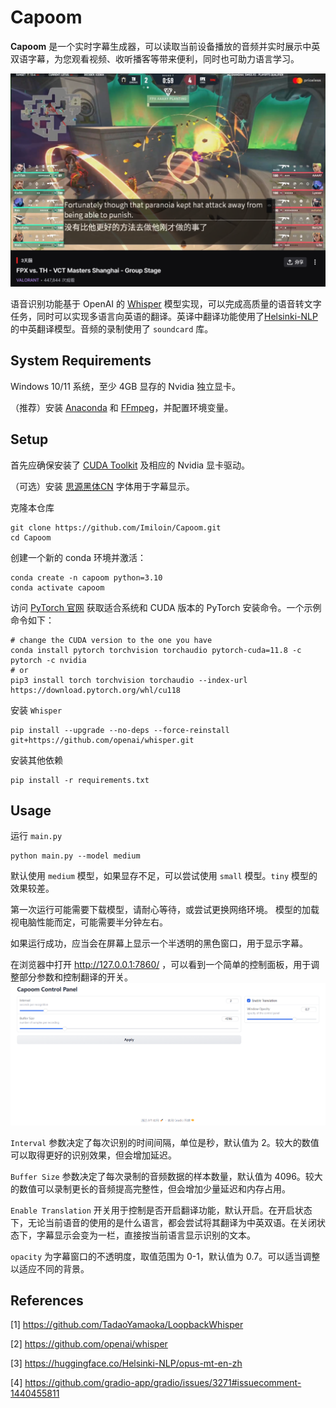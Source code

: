 # Capoom

**Capoom** 是一个实时字幕生成器，可以读取当前设备播放的音频并实时展示中英双语字幕，为您观看视频、收听播客等带来便利，同时也可助力语言学习。

<img src="README.assets/demo.png" alt="demo" style="zoom: 67%;" />

语音识别功能基于 OpenAI 的 [Whisper](https://github.com/openai/whisper) 模型实现，可以完成高质量的语音转文字任务，同时可以实现多语言向英语的翻译。英译中翻译功能使用了[Helsinki-NLP](https://huggingface.co/Helsinki-NLP/opus-mt-en-zh)的中英翻译模型。音频的录制使用了 `soundcard` 库。




## System Requirements

Windows 10/11 系统，至少 4GB 显存的 Nvidia 独立显卡。

（推荐）安装 [Anaconda](https://www.anaconda.com/download) 和 [FFmpeg](https://ffmpeg.org/)，并配置环境变量。




## Setup

首先应确保安装了 [CUDA Toolkit](https://developer.nvidia.com/cuda-toolkit) 及相应的 Nvidia 显卡驱动。

（可选）安装 [思源黑体CN](https://github.com/adobe-fonts/source-han-sans/blob/master/README-CN.md) 字体用于字幕显示。

克隆本仓库

```shell
git clone https://github.com/Imiloin/Capoom.git
cd Capoom
```

创建一个新的 conda 环境并激活：

```shell
conda create -n capoom python=3.10
conda activate capoom
```

访问 [PyTorch 官网](https://pytorch.org/get-started/locally/) 获取适合系统和 CUDA 版本的 PyTorch 安装命令。一个示例命令如下：

```shell
# change the CUDA version to the one you have
conda install pytorch torchvision torchaudio pytorch-cuda=11.8 -c pytorch -c nvidia
# or
pip3 install torch torchvision torchaudio --index-url https://download.pytorch.org/whl/cu118
```

安装 `Whisper`

```shell
pip install --upgrade --no-deps --force-reinstall git+https://github.com/openai/whisper.git
```

安装其他依赖

```shell
pip install -r requirements.txt
```



## Usage

运行 `main.py`

```shell
python main.py --model medium
```
默认使用 `medium` 模型，如果显存不足，可以尝试使用 `small` 模型。`tiny` 模型的效果较差。

第一次运行可能需要下载模型，请耐心等待，或尝试更换网络环境。
模型的加载视电脑性能而定，可能需要半分钟左右。

如果运行成功，应当会在屏幕上显示一个半透明的黑色窗口，用于显示字幕。

在浏览器中打开 http://127.0.0.1:7860/ ，可以看到一个简单的控制面板，用于调整部分参数和控制翻译的开关。
<img src="README.assets/control_panel.png" alt="control_panel" style="zoom: 50%;" />

`Interval` 参数决定了每次识别的时间间隔，单位是秒，默认值为 2。较大的数值可以取得更好的识别效果，但会增加延迟。

`Buffer Size` 参数决定了每次录制的音频数据的样本数量，默认值为 4096。较大的数值可以录制更长的音频提高完整性，但会增加少量延迟和内存占用。

`Enable Translation` 开关用于控制是否开启翻译功能，默认开启。在开启状态下，无论当前语音的使用的是什么语言，都会尝试将其翻译为中英双语。在关闭状态下，字幕显示会变为一栏，直接按当前语言显示识别的文本。

`opacity` 为字幕窗口的不透明度，取值范围为 0-1，默认值为 0.7。可以适当调整以适应不同的背景。




## References

[1] https://github.com/TadaoYamaoka/LoopbackWhisper

[2] https://github.com/openai/whisper

[3] https://huggingface.co/Helsinki-NLP/opus-mt-en-zh

[4] https://github.com/gradio-app/gradio/issues/3271#issuecomment-1440455811
